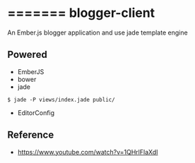 =======
blogger-client
==============

An Ember.js blogger application and use jade template engine

## Powered

- EmberJS
- bower
- jade

`$ jade -P views/index.jade public/`

- EditorConfig



## Reference

- https://www.youtube.com/watch?v=1QHrlFlaXdI